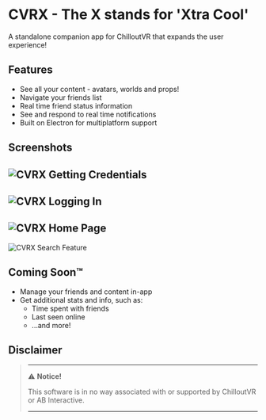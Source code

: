 # CVRX - The X stands for 'Xtra Cool'
A standalone companion app for ChilloutVR that expands the user experience!

## Features
* See all your content - avatars, worlds and props!
* Navigate your friends list
* Real time friend status information
* See and respond to real time notifications
* Built on Electron for multiplatform support

## Screenshots
![CVRX Getting Credentials](https://i.imgur.com/tSnPiKH.gif)
---
![CVRX Logging In](https://i.imgur.com/iVYEbWF.gif)
---
![CVRX Home Page](https://i.imgur.com/1Wba6S3.png)
---
![CVRX Search Feature](https://i.imgur.com/KHOeXuf.gif)

## Coming Soon™
* Manage your friends and content in-app
* Get additional stats and info, such as:
  * Time spent with friends
  * Last seen online
  * ...and more!

## Disclaimer
> ---
> ⚠️ **Notice!**  
>
> This software is in no way associated with or supported by ChilloutVR or AB Interactive.
>
> ---
